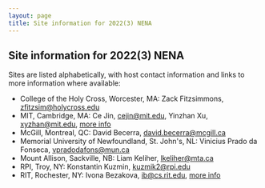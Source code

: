 ```yaml
---
layout: page
title: Site information for 2022(3) NENA
---
```


## Site information for 2022(3) NENA

Sites are listed alphabetically, with host contact information and links to more information where available:

- College of the Holy Cross, Worcester, MA: Zack Fitzsimmons, zfitzsim@holycross.edu
- MIT, Cambridge, MA:  Ce Jin, cejin@mit.edu, Yinzhan Xu, xyzhan@mit.edu, [more info](https://web.mit.edu/acmicpc/www/nena2022/)
- McGill, Montreal, QC: David Becerra, david.becerra@mcgill.ca
- Memorial University of Newfoundland, St. John's, NL: Vinicius Prado da Fonseca, vpradodafons@mun.ca
- Mount Allison, Sackville, NB:  Liam Keliher, lkeliher@mta.ca
- RPI, Troy, NY: Konstantin Kuzmin, kuzmik2@rpi.edu
- RIT, Rochester, NY: Ivona Bezakova, ib@cs.rit.edu, [more info](/rit_info.html)
